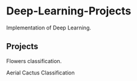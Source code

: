 # Deep-Learning-Projects
Implementation of Deep Learning.

## Projects
Flowers classification.

Aerial Cactus Classification
